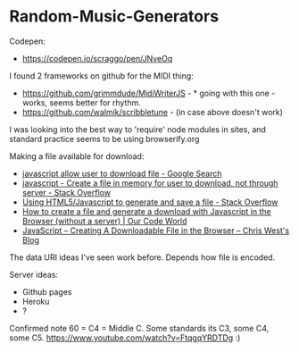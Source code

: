 # Random-Music-Generators

Codepen:
- https://codepen.io/scraggo/pen/JNveOq

I found 2 frameworks on github for the MIDI thing:

- https://github.com/grimmdude/MidiWriterJS - * going with this one - works, seems better for rhythm.
- https://github.com/walmik/scribbletune - (in case above doesn't work)


I was looking into the best way to 'require' node modules in sites, and standard practice seems to be using browserify.org

Making a file available for download:
* [javascript allow user to download file - Google Search](https://www.google.com/search?q=javascript+allow+user+to+download+file&rlz=1C5CHFA_enUS579US579&oq=javascript+allow+user&aqs=chrome.1.69i57j0l2.4608j0j7&sourceid=chrome&ie=UTF-8)
* [javascript - Create a file in memory for user to download, not through server - Stack Overflow](https://stackoverflow.com/questions/3665115/create-a-file-in-memory-for-user-to-download-not-through-server)
* [Using HTML5/Javascript to generate and save a file - Stack Overflow](https://stackoverflow.com/questions/2897619/using-html5-javascript-to-generate-and-save-a-file)
* [How to create a file and generate a download with Javascript in the Browser (without a server) | Our Code World](http://ourcodeworld.com/articles/read/189/how-to-create-a-file-and-generate-a-download-with-javascript-in-the-browser-without-a-server)
* [JavaScript – Creating A Downloadable File in the Browser – Chris West's Blog](http://cwestblog.com/2014/10/21/javascript-creating-a-downloadable-file-in-the-browser/)

The data URI ideas I've seen work before. Depends how file is encoded.

Server ideas:

- Github pages
- Heroku
- ?


Confirmed note 60 = C4 = Middle C. Some standards its C3, some C4, some C5.
https://www.youtube.com/watch?v=FtqgqYRDTDg :)